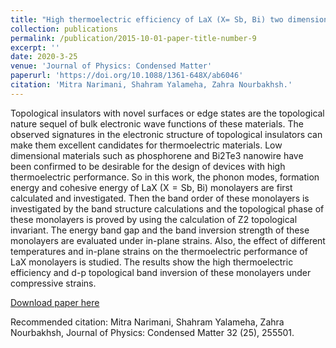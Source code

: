 ```yaml
---
title: "High thermoelectric efficiency of LaX (X= Sb, Bi) two dimensional topological insulators"
collection: publications
permalink: /publication/2015-10-01-paper-title-number-9
excerpt: ''
date: 2020-3-25
venue: 'Journal of Physics: Condensed Matter'
paperurl: 'https://doi.org/10.1088/1361-648X/ab6046'
citation: 'Mitra Narimani, Shahram Yalameha, Zahra Nourbakhsh.'
---
```

Topological insulators with novel surfaces or edge states are the topological nature sequel of bulk electronic wave functions of these materials. The observed signatures in the electronic structure of topological insulators can make them excellent candidates for thermoelectric materials. Low dimensional materials such as phosphorene and Bi2Te3 nanowire have been confirmed to be desirable for the design of devices with high thermoelectric performance. So in this work, the phonon modes, formation energy and cohesive energy of LaX (X  =  Sb, Bi) monolayers are first calculated and investigated. Then the band order of these monolayers is investigated by the band structure calculations and the topological phase of these monolayers is proved by using the calculation of Z2 topological invariant. The energy band gap and the band inversion strength of these monolayers are evaluated under in-plane strains. Also, the effect of different temperatures and in-plane strains on the thermoelectric performance of LaX monolayers is studied. The results show the high thermoelectric efficiency and d-p topological band inversion of these monolayers under compressive strains.

[Download paper here](https://doi.org/10.1088/1361-648X/ab6046)

Recommended citation: Mitra Narimani, Shahram Yalameha, Zahra Nourbakhsh, Journal of Physics: Condensed Matter 32 (25), 255501.

